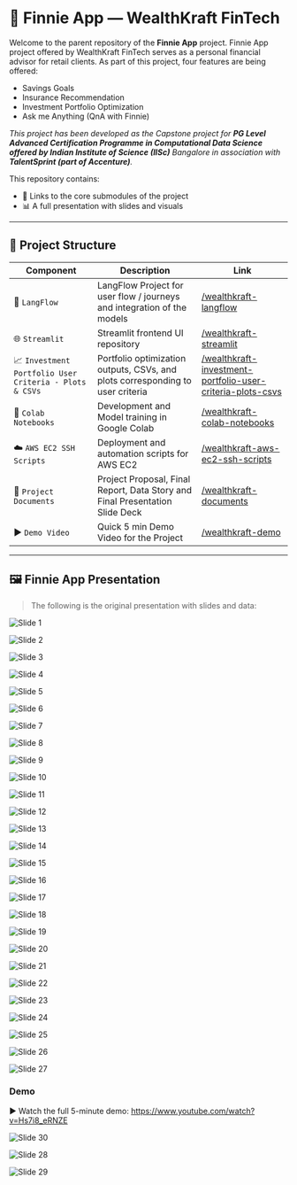 # 🤖 Finnie App — WealthKraft FinTech

Welcome to the parent repository of the **Finnie App** project.
Finnie App project offered by WealthKraft FinTech serves as a personal financial advisor for retail clients.
As part of this project, four features are being offered: 
- Savings Goals
- Insurance Recommendation
- Investment Portfolio Optimization
- Ask me Anything (QnA with Finnie)

_This project has been developed as the Capstone project for **PG Level Advanced Certification Programme in Computational Data Science offered by Indian Institute of Science (IISc)** Bangalore in association with **TalentSprint (part of Accenture)**._

This repository contains:

- 🔗 Links to the core submodules of the project
- 📊 A full presentation with slides and visuals

---


## 📁 Project Structure

| Component | Description | Link |
|----------|-------------|------|
| 🔀 `LangFlow` | LangFlow Project for user flow / journeys and integration of the models | [/wealthkraft-langflow](https://github.com/jayanti-k-88/wealthkraft-langflow) |
| 🌐 `Streamlit` | Streamlit frontend UI repository | [/wealthkraft-streamlit](https://github.com/jayanti-k-88/wealthkraft-streamlit) |
| 📈 `Investment Portfolio User Criteria - Plots & CSVs` | Portfolio optimization outputs, CSVs, and plots corresponding to user criteria | [/wealthkraft-investment-portfolio-user-criteria-plots-csvs](https://github.com/jayanti-k-88/wealthkraft-investment-portfolio-user-criteria-plots-csvs) |
| 🧪 `Colab Notebooks` | Development and Model training in Google Colab | [/wealthkraft-colab-notebooks](https://github.com/jayanti-k-88/wealthkraft-colab-notebooks) |
| ☁️ `AWS EC2 SSH Scripts` | Deployment and automation scripts for AWS EC2 | [/wealthkraft-aws-ec2-ssh-scripts](https://github.com/jayanti-k-88/wealthkraft-aws-ec2-ssh-scripts) |
| 📄 `Project Documents` | Project Proposal, Final Report, Data Story and Final Presentation Slide Deck | [/wealthkraft-documents](https://github.com/jayanti-k-88/wealthkraft-documents) |
| ▶️ `Demo Video` | Quick 5 min Demo Video for the Project | [/wealthkraft-demo](https://github.com/jayanti-k-88/wealthkraft-demo) |

---



## 🖼️ Finnie App Presentation
> The following is the original presentation with slides and data: 



![Slide 1](finnie_images/slide_1.png)



![Slide 2](finnie_images/slide_2.png)



![Slide 3](finnie_images/slide_3.png)



![Slide 4](finnie_images/slide_4.png)



![Slide 5](finnie_images/slide_5.png)



![Slide 6](finnie_images/slide_6.png)



![Slide 7](finnie_images/slide_7.png)



![Slide 8](finnie_images/slide_8.png)



![Slide 9](finnie_images/slide_9.png)



![Slide 10](finnie_images/slide_10.png)



![Slide 11](finnie_images/slide_11.png)



![Slide 12](finnie_images/slide_12.png)



![Slide 13](finnie_images/slide_13.png)



![Slide 14](finnie_images/slide_14.png)



![Slide 15](finnie_images/slide_15.png)



![Slide 16](finnie_images/slide_16.png)



![Slide 17](finnie_images/slide_17.png)



![Slide 18](finnie_images/slide_18.png)



![Slide 19](finnie_images/slide_19.png)



![Slide 20](finnie_images/slide_20.png)



![Slide 21](finnie_images/slide_21.png)



![Slide 22](finnie_images/slide_22.png)



![Slide 23](finnie_images/slide_23.png)



![Slide 24](finnie_images/slide_24.png)



![Slide 25](finnie_images/slide_25.png)



![Slide 26](finnie_images/slide_26.png)



![Slide 27](finnie_images/slide_27.png)


### Demo
▶️ Watch the full 5-minute demo: https://www.youtube.com/watch?v=Hs7i8_eRNZE 

![Slide 30](finnie_images/slide_30.png)



![Slide 28](finnie_images/slide_28.png)



![Slide 29](finnie_images/slide_29.png)
